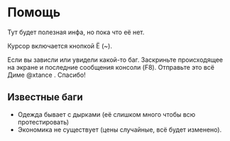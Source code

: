 # Помощь

Тут будет полезная инфа, но пока что её нет.

Курсор включается кнопкой Ё (~).

Если вы зависли или увидели какой-то баг. Заскриньте происходящее на экране и последние сообщения консоли (F8). Отправьте это всё Диме @xtance . Спасибо!

## Известные баги

 - Одежда бывает с дырками (её слишком много чтобы всю протестировать)
 - Экономика не существует (цены случайные, всё будет изменено).

